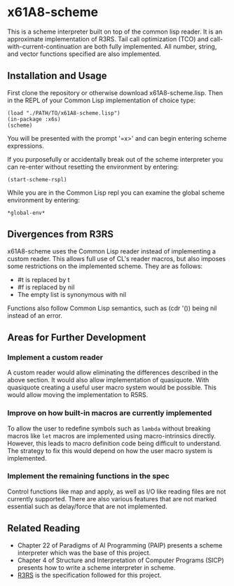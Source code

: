 # x61A8-scheme
This is a scheme interpreter built on top of the common lisp reader.
It is an approximate implementation of R3RS.
Tail call optimization (TCO) and call-with-current-continuation are both fully implemented.
All number, string, and vector functions specified are also implemented.

## Installation and Usage
First clone the repository or otherwise download x61A8-scheme.lisp.
Then in the REPL of your Common Lisp implementation of choice type:
```Common Lisp
(load "./PATH/TO/x61A8-scheme.lisp")
(in-package :x6s)
(scheme)
```
You will be presented with the prompt '=x>' and can begin entering scheme expressions.

If you purposefully or accidentally break out of the scheme interpreter you can re-enter without resetting the environment by entering:

    (start-scheme-rspl)
    
While you are in the Common Lisp repl you can examine the global scheme environment by entering:

    *global-env*

## Divergences from R3RS
x61A8-scheme uses the Common Lisp reader instead of implementing a custom reader. This allows full use of CL's reader macros, but also imposes some restrictions on the implemented scheme. They are as follows:
* #t is replaced by t
* #f is replaced by nil
* The empty list is synonymous with nil

Functions also follow Common Lisp semantics, such as (cdr '()) being nil instead of an error.

## Areas for Further Development
### Implement a custom reader
A custom reader would allow eliminating the differences described in the above section. It would also allow implementation of quasiquote. With quasiquote creating a useful user macro system would be possible. This would allow moving the implementation to R5RS.

### Improve on how built-in macros are currently implemented
To allow the user to redefine symbols such as `lambda` without breaking macros like `let` macros are implemented using macro-intrinsics directly. However, this leads to macro definition code being difficult to understand. The strategy to fix this would depend on how the user macro system is implemented.

### Implement the remaining functions in the spec
Control functions like map and apply, as well as I/O like reading files are not currently supported. There are also various features that are not marked essential such as delay/force that are not implemented.

## Related Reading
* Chapter 22 of Paradigms of AI Programming (PAIP) presents a scheme interpreter which was the base of this project.
* Chapter 4 of Structure and Interpretation of Computer Programs (SICP) presents how to write a scheme interpreter in scheme.
* [R3RS](http://people.csail.mit.edu/jaffer/r3rs_toc.html) is the specification followed for this project.
